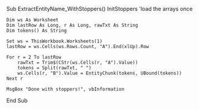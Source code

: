 
Sub ExtractEntityName_WithStoppers()
    InitStoppers                                'load the arrays once

    Dim ws As Worksheet
    Dim lastRow As Long, r As Long, rawTxt As String
    Dim tokens() As String

    Set ws = ThisWorkbook.Worksheets(1)
    lastRow = ws.Cells(ws.Rows.Count, "A").End(xlUp).Row

    For r = 2 To lastRow
        rawTxt = Trim$(CStr(ws.Cells(r, "A").Value))
        tokens = Split(rawTxt, " ")
        ws.Cells(r, "B").Value = EntityChunk(tokens, UBound(tokens))
    Next r

    MsgBox "Done with stoppers!", vbInformation
End Sub
